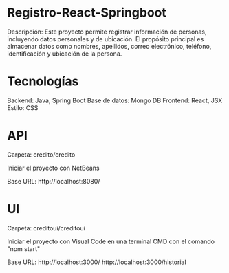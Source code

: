 # Registro-React-Springboot
Descripción: Este proyecto permite registrar información de personas, incluyendo datos personales y de ubicación. El propósito principal es almacenar datos como nombres, apellidos, correo electrónico, teléfono, identificación y ubicación de la persona.

# Tecnologías
Backend: Java, Spring Boot
Base de datos: Mongo DB
Frontend: React, JSX
Estilo: CSS

# API
Carpeta: credito/credito

Iniciar el proyecto con NetBeans

Base URL: http://localhost:8080/

# UI
Carpeta: creditoui/creditoui

Iniciar el proyecto con Visual Code en una terminal CMD con el comando "npm start"

Base URL: http://localhost:3000/
http://localhost:3000/historial
